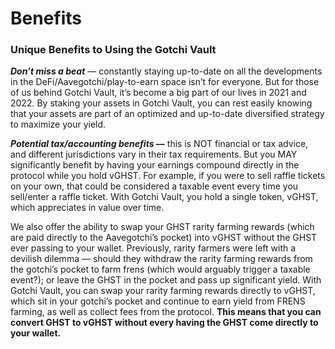 # Benefits

### Unique Benefits to Using the Gotchi Vault <a href="#_2uj1sttcs5zq" id="_2uj1sttcs5zq"></a>

_**Don’t miss a beat**_ — constantly staying up-to-date on all the developments in the DeFi/Aavegotchi/play-to-earn space isn’t for everyone. But for those of us behind Gotchi Vault, it’s become a big part of our lives in 2021 and 2022. By staking your assets in Gotchi Vault, you can rest easily knowing that your assets are part of an optimized and up-to-date diversified strategy to maximize your yield.

_**Potential tax/accounting benefits —**_ this is NOT financial or tax advice, and different jurisdictions vary in their tax requirements. But you MAY significantly benefit by having your earnings compound directly in the protocol while you hold vGHST. For example, if you were to sell raffle tickets on your own, that could be considered a taxable event every time you sell/enter a raffle ticket. With Gotchi Vault, you hold a single token, vGHST, which appreciates in value over time.

We also offer the ability to swap your GHST rarity farming rewards (which are paid directly to the Aavegotchi’s pocket) into vGHST without the GHST ever passing to your wallet. Previously, rarity farmers were left with a devilish dilemma — should they withdraw the rarity farming rewards from the gotchi’s pocket to farm frens (which would arguably trigger a taxable event?); or leave the GHST in the pocket and pass up significant yield. With Gotchi Vault, you can swap your rarity farming rewards directly to vGHST, which sit in your gotchi’s pocket and continue to earn yield from FRENS farming, as well as collect fees from the protocol. **This means that you can convert GHST to vGHST without every having the GHST come directly to your wallet.**

